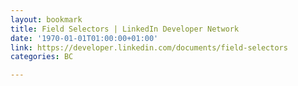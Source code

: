 ```yaml
---
layout: bookmark
title: Field Selectors | LinkedIn Developer Network
date: '1970-01-01T01:00:00+01:00'
link: https://developer.linkedin.com/documents/field-selectors
categories: BC

---
```

